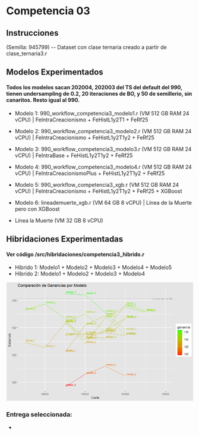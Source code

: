 # Competencia 03

## Instrucciones

(Semilla: 945799) -- Dataset con clase ternaria creado a partir de clase_ternaria3.r


## Modelos Experimentados

#### Todos los modelos sacan 202004, 202003 del TS del default del 990, tienen undersampling de 0.2, 20 iteraciones de BO, y 50 de semillerio, sin canaritos. Resto igual al 990.

* Modelo 1: 990_workflow_competencia3_modelo1.r (VM 512 GB RAM 24 vCPU) | FeIntraCreacionismo + FeHistL1y2T1 + FeRf25 
* Modelo 2: 990_workflow_competencia3_modelo2.r (VM 512 GB RAM 24 vCPU) | FeIntraCreacionismo + FeHistL1y2T1y2 + FeRf25  
* Modelo 3: 990_workflow_competencia3_modelo3.r (VM 512 GB RAM 24 vCPU) | FeIntraBase + FeHistL1y2T1y2 + FeRf25  
* Modelo 4: 990_workflow_competencia3_modelo4.r (VM 512 GB RAM 24 vCPU) | FeIntraCreacionismoPlus + FeHistL1y2T1y2 + FeRf25  
* Modelo 5: 990_workflow_competencia3_xgb.r (VM 512 GB RAM 24 vCPU)     | FeIntraCreacionismo + FeHistL1y2T1y2 + FeRf25 + XGBoost 
* Modelo 6: lineademuerte_xgb.r (VM 64 GB 8 vCPU)                       | Línea de la Muerte pero con XGBoost

* Línea la Muerte (VM 32 GB 8 vCPU)

## Hibridaciones Experimentadas

#### Ver código /src/hibridaciones/competencia3_hibrido.r

* Híbrido 1: Modelo1 + Modelo2 + Modelo3 + Modelo4 + Modelo5
* Híbrido 2: Modelo1 + Modelo2 + Modelo3 + Modelo4

![alt text](image.png)


### Entrega seleccionada: 
* 
  
